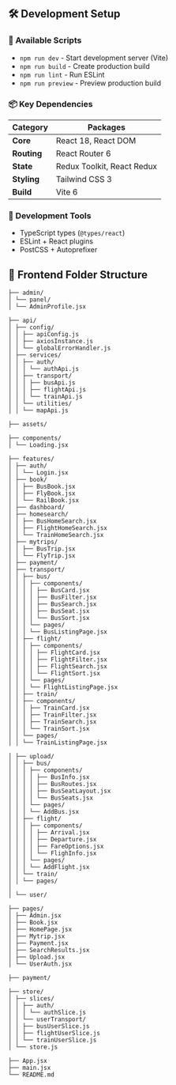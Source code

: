<!-- # React + Vite

This template provides a minimal setup to get React working in Vite with HMR and some ESLint rules.

Currently, two official plugins are available:

- [@vitejs/plugin-react](https://github.com/vitejs/vite-plugin-react/blob/main/packages/plugin-react/README.md) uses [Babel](https://babeljs.io/) for Fast Refresh
- [@vitejs/plugin-react-swc](https://github.com/vitejs/vite-plugin-react-swc) uses [SWC](https://swc.rs/) for Fast Refresh -->

## 🛠️ Development Setup

### 📜 Available Scripts

- `npm run dev` - Start development server (Vite)
- `npm run build` - Create production build
- `npm run lint` - Run ESLint
- `npm run preview` - Preview production build

### 📦 Key Dependencies

| Category    | Packages                   |
| ----------- | -------------------------- |
| **Core**    | React 18, React DOM        |
| **Routing** | React Router 6             |
| **State**   | Redux Toolkit, React Redux |
| **Styling** | Tailwind CSS 3             |
| **Build**   | Vite 6                     |

### 🔧 Development Tools

- TypeScript types (`@types/react`)
- ESLint + React plugins
- PostCSS + Autoprefixer

## 📁 Frontend Folder Structure

```
├── admin/
│ └── panel/
│ └── AdminProfile.jsx

├── api/
│ ├── config/
│ │ ├── apiConfig.js
│ │ ├── axiosInstance.js
│ │ └── globalErrorHandler.js
│ ├── services/
│ │ ├── auth/
│ │ │ └── authApi.js
│ │ ├── transport/
│ │ │ ├── busApi.js
│ │ │ ├── flightApi.js
│ │ │ └── trainApi.js
│ │ └── utilities/
│ │ └── mapApi.js

├── assets/

├── components/
│ └── Loading.jsx

├── features/
│ ├── auth/
│ │ └── Login.jsx
│ ├── book/
│ │ ├── BusBook.jsx
│ │ ├── FlyBook.jsx
│ │ └── RailBook.jsx
│ ├── dashboard/
│ ├── homesearch/
│ │ ├── BusHomeSearch.jsx
│ │ ├── FlightHomeSearch.jsx
│ │ └── TrainHomeSearch.jsx
│ ├── mytrips/
│ │ ├── BusTrip.jsx
│ │ └── FlyTrip.jsx
│ ├── payment/
│ ├── transport/
│ │ ├── bus/
│ │ │ ├── components/
│ │ │ │ ├── BusCard.jsx
│ │ │ │ ├── BusFilter.jsx
│ │ │ │ ├── BusSearch.jsx
│ │ │ │ ├── BusSeat.jsx
│ │ │ │ └── BusSort.jsx
│ │ │ └── pages/
│ │ │ └── BusListingPage.jsx
│ │ ├── flight/
│ │ │ ├── components/
│ │ │ │ ├── FlightCard.jsx
│ │ │ │ ├── FlightFilter.jsx
│ │ │ │ ├── FlightSearch.jsx
│ │ │ │ └── FlightSort.jsx
│ │ │ └── pages/
│ │ │ └── FlightListingPage.jsx
│ │ ├── train/
│ │ ├── components/
│ │ │ ├── TrainCard.jsx
│ │ │ ├── TrainFilter.jsx
│ │ │ ├── TrainSearch.jsx
│ │ │ └── TrainSort.jsx
│ │ └── pages/
│ │ └── TrainListingPage.jsx

│ ├── upload/
│ │ ├── bus/
│ │ │ ├── components/
│ │ │ │ ├── BusInfo.jsx
│ │ │ │ ├── BusRoutes.jsx
│ │ │ │ ├── BusSeatLayout.jsx
│ │ │ │ └── BusSeats.jsx
│ │ │ └── pages/
│ │ │ └── AddBus.jsx
│ │ ├── flight/
│ │ │ ├── components/
│ │ │ │ ├── Arrival.jsx
│ │ │ │ ├── Departure.jsx
│ │ │ │ ├── FareOptions.jsx
│ │ │ │ └── FlighInfo.jsx
│ │ │ └── pages/
│ │ │ └── AddFlight.jsx
│ │ └── train/
│ │ └── pages/
│
│ └── user/

├── pages/
│ ├── Admin.jsx
│ ├── Book.jsx
│ ├── HomePage.jsx
│ ├── Mytrip.jsx
│ ├── Payment.jsx
│ ├── SearchResults.jsx
│ ├── Upload.jsx
│ └── UserAuth.jsx

├── payment/

├── store/
│ ├── slices/
│ │ ├── auth/
│ │ │ └── authSlice.js
│ │ └── userTransport/
│ │ ├── busUserSlice.js
│ │ ├── flightUserSlice.js
│ │ └── trainUserSlice.js
│ └── store.js

├── App.jsx
├── main.jsx
└── README.md
```
